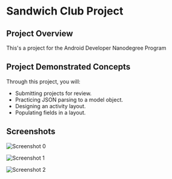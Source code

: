 # Sandwich Club Project

## Project Overview
This's a project for the Android Developer Nanodegree Program

## Project Demonstrated Concepts
Through this project, you will:
- Submitting projects for review.
- Practicing JSON parsing to a model object.
- Designing an activity layout.
- Populating fields in a layout.

## Screenshots

![Screenshot 0](http://oi63.tinypic.com/30uzlzr.jpg)

![Screenshot 1](https://serving.photos.photobox.com/7629040707d127dffe045c7ddde5ab7749ccb2e70ea0d57b2a02d668d3991d06157928db.jpg)

![Screenshot 2](http://oi68.tinypic.com/awtbvl.jpg)

